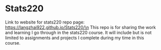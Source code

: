 # Stats220

Link to website for stats220 repo page: https://langzhai922.github.io/Stats220/\n
This repo is for sharing the work and learning I go through in the stats220 course. It will include but is not limited to assignments and projects I complete during my time in this course. 
